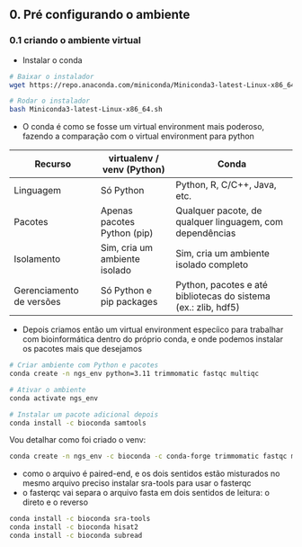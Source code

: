 ## 0. Pré configurando o ambiente

### 0.1 criando o ambiente virtual 

- Instalar o conda<br>
``` Bash
# Baixar o instalador
wget https://repo.anaconda.com/miniconda/Miniconda3-latest-Linux-x86_64.sh

# Rodar o instalador
bash Miniconda3-latest-Linux-x86_64.sh
```

- O conda é como se fosse um virtual environment mais poderoso, fazendo a comparação com o virtual environment para python 

| Recurso                  | virtualenv / venv (Python)    | Conda                                                          |
| ------------------------ | ----------------------------- | -------------------------------------------------------------- |
| Linguagem                | Só Python                     | Python, R, C/C++, Java, etc.                                   |
| Pacotes                  | Apenas pacotes Python (pip)   | Qualquer pacote, de qualquer linguagem, com dependências       |
| Isolamento               | Sim, cria um ambiente isolado | Sim, cria um ambiente isolado completo                         |
| Gerenciamento de versões | Só Python e pip packages      | Python, pacotes e até bibliotecas do sistema (ex.: zlib, hdf5) |

- Depois criamos então um virtual environment especíico para trabalhar com bioinformática dentro do próprio conda, e onde podemos instalar os pacotes mais que desejamos

``` bash 
# Criar ambiente com Python e pacotes
conda create -n ngs_env python=3.11 trimmomatic fastqc multiqc

# Ativar o ambiente
conda activate ngs_env

# Instalar um pacote adicional depois
conda install -c bioconda samtools
```

 Vou detalhar como foi criado o venv: 
 
 ``` bash
 conda create -n ngs_env -c bioconda -c conda-forge trimmomatic fastqc multiqc cutadapt samtools bwa
 ```
- como o arquivo é paired-end, e os dois sentidos estão misturados no mesmo arquivo preciso instalar sra-tools para usar o fasterqc
- o fasterqc vai separa o arquivo fasta em dois sentidos de leitura: o direto e o reverso 

```bash
conda install -c bioconda sra-tools
conda install -c bioconda hisat2
conda install -c bioconda subread
```

